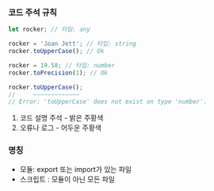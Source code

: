 ### 코드 주석 규칙

```javascript
let rocker; // 타임: any

rocker = 'Joan Jett'; // 타입: string
rocker.toUpperCase(); // Ok

rocker = 19.58; // 타입: number
rocker.toPrecision(1); // Ok

rocker.toUpperCase();
//     ~~~~~~~~~~~~~
// Error: 'toUpperCase' does not exist on type 'number'.
```

1. 코드 설명 주석 - 밝은 주황색
2. 오류나 로그 - 어두운 주황색

### 명칭

- 모듈: export 또는 import가 있는 파일
- 스크립트 : 모듈이 아닌 모든 파일
